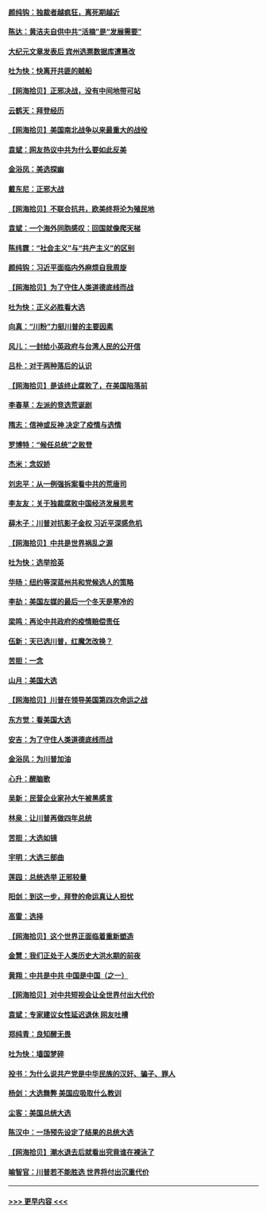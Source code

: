 #### [颜纯钩：独裁者越疯狂，离死期越近](../pages/nsc993/n12569055.md?t=11240502) 
#### [陈达：黄洁夫自供中共“活摘”是“发展需要”](../pages/nsc993/n12568541.md?t=11240502) 
#### [大纪元文章发表后 宾州选票数据库遭篡改](../pages/nsc993/n12568105.md?t=11240502) 
#### [吐为快：快离开共匪的贼船](../pages/nsc993/n12568462.md?t=11240502) 
#### [【网海拾贝】正邪决战，没有中间地带可站](../pages/nsc993/n12568439.md?t=11240502) 
#### [云鹤天：拜登经历](../pages/nsc993/n12567294.md?t=11240502) 
#### [【网海拾贝】美国南北战争以来最重大的战役](../pages/nsc993/n12567247.md?t=11240502) 
#### [袁斌：网友热议中共为什么要如此反美](../pages/nsc993/n12567162.md?t=11240502) 
#### [金浴凤：美选探幽](../pages/nsc993/n12567147.md?t=11240502) 
#### [戴东尼：正邪大战](../pages/nsc993/n12567033.md?t=11240502) 
#### [【网海拾贝】不联合抗共，欧美终将沦为殖民地](../pages/nsc993/n12565068.md?t=11240502) 
#### [袁斌：一个海外同胞感叹：回国就像爬天梯](../pages/nsc993/n12564986.md?t=11240502) 
#### [陈纬霆：“社会主义”与“共产主义”的区别](../pages/nsc993/n12562417.md?t=11240502) 
#### [颜纯钩：习近平面临内外麻烦自我周旋](../pages/nsc993/n12563356.md?t=11240502) 
#### [【网海拾贝】为了守住人类道德底线而战](../pages/nsc993/n12562542.md?t=11240502) 
#### [吐为快：正义必胜看大选](../pages/nsc993/n12561967.md?t=11240502) 
#### [向真：“川粉”力挺川普的主要因素](../pages/nsc993/n12560774.md?t=11240502) 
#### [风儿：一封给小英政府与台湾人民的公开信](../pages/nsc993/n12560581.md?t=11240502) 
#### [吕朴：对于两种落后的认识](../pages/nsc993/n12560492.md?t=11240502) 
#### [【网海拾贝】是该终止腐败了，在美国陷落前](../pages/nsc993/n12559936.md?t=11240502) 
#### [李春草：左派的竞选荒诞剧](../pages/nsc993/n12558380.md?t=11240502) 
#### [隋志：信神或反神 决定了疫情与选情](../pages/nsc993/n12558255.md?t=11240502) 
#### [罗博特：“候任总统”之败登](../pages/nsc993/n12558189.md?t=11240502) 
#### [杰米：念奴娇](../pages/nsc993/n12558174.md?t=11240502) 
#### [刘忠平：从一例强拆案看中共的荒唐司](../pages/nsc993/n12558036.md?t=11240502) 
#### [李友友：关于独裁腐败中国经济发展思考](../pages/nsc993/n12558004.md?t=11240502) 
#### [薛木子：川普对抗影子金权 习近平深感危机](../pages/nsc993/n12557342.md?t=11240502) 
#### [【网海拾贝】中共是世界祸乱之源](../pages/nsc993/n12555353.md?t=11240502) 
#### [吐为快：选举拾英](../pages/nsc993/n12555041.md?t=11240502) 
#### [华旸：纽约等深蓝州共和党候选人的策略](../pages/nsc993/n12554309.md?t=11240502) 
#### [李劼：美国左媒的最后一个冬天是寒冷的](../pages/nsc993/n12552947.md?t=11240502) 
#### [梁鸣：再论中共政府的疫情赔偿责任](../pages/nsc993/n12553012.md?t=11240502) 
#### [伍新：天已选川普，红魔怎改换？](../pages/nsc993/n12552970.md?t=11240502) 
#### [苦胆：一念](../pages/nsc993/n12552957.md?t=11240502) 
#### [山月：美国大选](../pages/nsc993/n12552446.md?t=11240502) 
#### [【网海拾贝】川普在领导美国第四次命运之战](../pages/nsc993/n12551973.md?t=11240502) 
#### [东方觉：看美国大选](../pages/nsc993/n12551647.md?t=11240502) 
#### [安吉：为了守住人类道德底线而战](../pages/nsc993/n12551111.md?t=11240502) 
#### [金浴凤：为川普加油](../pages/nsc993/n12551085.md?t=11240502) 
#### [心升：醒脑歌](../pages/nsc993/n12550984.md?t=11240502) 
#### [吴新：民营企业家孙大午被黑感言](../pages/nsc993/n12550656.md?t=11240502) 
#### [林泉：让川普再做四年总统](../pages/nsc993/n12550640.md?t=11240502) 
#### [苦胆：大选如镜](../pages/nsc993/n12550630.md?t=11240502) 
#### [宇明：大选三部曲](../pages/nsc993/n12550603.md?t=11240502) 
#### [莲园：总统选举 正邪较量](../pages/nsc993/n12550594.md?t=11240502) 
#### [阳剑：到这一步，拜登的命运真让人担忧](../pages/nsc993/n12549093.md?t=11240502) 
#### [高雷：选择](../pages/nsc993/n12549087.md?t=11240502) 
#### [【网海拾贝】这个世界正面临着重新塑造](../pages/nsc993/n12548326.md?t=11240502) 
#### [金慧：我们正处于人类历史大洪水期的前夜](../pages/nsc993/n12547914.md?t=11240502) 
#### [黄翔：中共是中共 中国是中国（之一）](../pages/nsc993/n12547576.md?t=11240502) 
#### [【网海拾贝】对中共短视会让全世界付出大代价](../pages/nsc993/n12546043.md?t=11240502) 
#### [袁斌：专家建议女性延迟退休 网友吐槽](../pages/nsc993/n12545424.md?t=11240502) 
#### [郑纯青：良知醒无畏](../pages/nsc993/n12545394.md?t=11240502) 
#### [吐为快：墙国梦碎](../pages/nsc993/n12545309.md?t=11240502) 
#### [投书：为什么说共产党是中华民族的汉奸、骗子、罪人](../pages/nsc993/n12545089.md?t=11240502) 
#### [杨剑：大选舞弊 美国应吸取什么教训](../pages/nsc993/n12543937.md?t=11240502) 
#### [尘客：美国总统大选](../pages/nsc993/n12543828.md?t=11240502) 
#### [陈汉中：一场预先设定了结果的总统大选](../pages/nsc993/n12543564.md?t=11240502) 
#### [【网海拾贝】潮水退去后就看出究竟谁在裸泳了](../pages/nsc993/n12543321.md?t=11240502) 
#### [喻智官：川普若不能胜选 世界将付出沉重代价](../pages/nsc993/n12541352.md?t=11240502) 

----
#### [ >>> 更早内容 <<< ](../indexes/nsc993-earlier.md)
